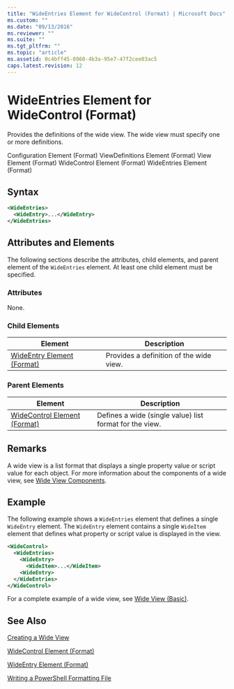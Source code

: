 ```yaml
---
title: "WideEntries Element for WideControl (Format) | Microsoft Docs"
ms.custom: ""
ms.date: "09/13/2016"
ms.reviewer: ""
ms.suite: ""
ms.tgt_pltfrm: ""
ms.topic: "article"
ms.assetid: 0c4bff45-0960-4b3a-95e7-47f2cee03ac5
caps.latest.revision: 12
---
```

# WideEntries Element for WideControl (Format)

Provides the definitions of the wide view. The wide view must specify one or more definitions.

Configuration Element (Format)
ViewDefinitions Element (Format)
View Element (Format)
WideControl Element (Format)
WideEntries Element (Format)

## Syntax

```xml
<WideEntries>
  <WideEntry>...</WideEntry>
</WideEntries>

```

## Attributes and Elements

The following sections describe the attributes, child elements, and parent element of the `WideEntries` element. At least one child element must be specified.

### Attributes

None.

### Child Elements

|Element|Description|
|-------------|-----------------|
|[WideEntry Element (Format)](./wideentry-element-for-widecontrol-format.md)|Provides a definition of the wide view.|

### Parent Elements

|Element|Description|
|-------------|-----------------|
|[WideControl Element (Format)](./widecontrol-element-format.md)|Defines a wide (single value) list format for the view.|

## Remarks

A wide view is a list format that displays a single property value or script value for each object. For more information about the components of a wide view, see [Wide View Components](./creating-a-wide-view.md).

## Example

The following example shows a `WideEntries` element that defines a single `WideEntry` element. The `WideEntry` element contains a single `WideItem` element that defines what property or script value is displayed in the view.

```xml
<WideControl>
  <WideEntries>
    <WideEntry>
      <WideItem>...</WideItem>
    <WideEntry>
  </WideEntries>
</WideControl>
```

For a complete example of a wide view, see [Wide View (Basic)](./wide-view-basic.md).

## See Also

[Creating a Wide View](./creating-a-wide-view.md)

[WideControl Element (Format)](./widecontrol-element-format.md)

[WideEntry Element (Format)](./wideentry-element-for-widecontrol-format.md)

[Writing a PowerShell Formatting File](./writing-a-powershell-formatting-file.md)
